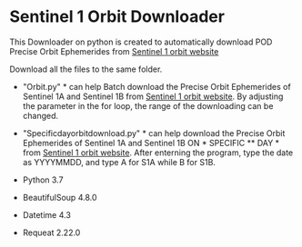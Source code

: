 # Sentinel 1 Orbit Downloader
 This Downloader on python is created to automatically download POD Precise Orbit Ephemerides from  [Sentinel 1 orbit website](https://qc.sentinel1.eo.esa.int/aux_poeorb)
 
Download all the files to the same folder.

* "Orbit.py" * can help Batch download the Precise Orbit Ephemerides of Sentinel 1A and Sentinel 1B 
from [Sentinel 1 orbit website](https://qc.sentinel1.eo.esa.int/aux_poeorb).
By adjusting the parameter in the for loop, the range of the downloading can be changed.

* "Specificdayorbitdownload.py" * can help download the Precise Orbit Ephemerides of Sentinel 1A and Sentinel 1B ON * SPECIFIC ** DAY *
from [Sentinel 1 orbit website](https://qc.sentinel1.eo.esa.int/aux_poeorb).
After enterning the program, type the date as YYYYMMDD, and type A for S1A while B for S1B.

 * Python 3.7
 * BeautifulSoup 4.8.0
 * Datetime 4.3
 * Requeat 2.22.0
